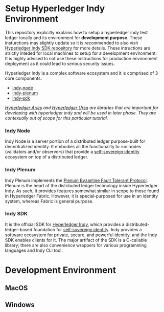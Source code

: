 # Setup Hyperledger Indy Environment

This repository explicitly explains how to setup a hyperledger indy test ledger locally and its environment for **development purpose**. These insturctions may slightly update so it is recommended to also visit [Hyperledger Indy SDK repository](https://github.com/hyperledger/indy-sdk) for more details. These intructions are strictly inteded for local machines to setup for a development environment. It is highly advised to not use these instructions for production environment deployment as it could lead to serious security issues.

Hyperledger Indy is a complex software ecosystem and it is comprised of 3 core components:
* [indy-node](https://github.com/hyperledger/indy-node)
* [indy-plenum](https://github.com/hyperledger/indy-plenum)
* [indy-sdk](https://github.com/hyperledger/indy-sdk)

*[Hyperledger Aries](https://github.com/hyperledger/aries) and [Hyperledger Ursa](https://github.com/hyperledger/ursa) are libraries that are important for developing with hyperledger indy and will be used in later phase. They are contexually out of scope for this particular tutorial.*


### Indy Node
Indy Node is a server portion of a distributed ledger purpose-built for decentralized identity. It embodies all the functionality to run nodes (validators and/or observers) that provide a [self-sovereign identity](https://sovrin.org/) ecosystem on top of a distributed ledger.

### Indy Plenum
Indy Plenum implements the [Plenum Byzantine Fault Tolerant Protocol](http://pakupaku.me/plaublin/rbft/5000a297.pdf). Plenum is the heart of the distributed ledger technology inside Hyperledger Indy. As such, it provides features somewhat similar in scope to those found in Hyperledger Fabric. However, it is special-purposed for use in an identity system, whereas Fabric is general purpose.

### Indy SDK
It is the official SDK for [Hyperledger Indy](https://www.hyperledger.org/projects/hyperledger-indy), which provides a distributed-ledger-based foundation for [self-sovereign identity](https://sovrin.org/). Indy provides a software ecosystem for private, secure, and powerful identity, and the Indy SDK enables clients for it. The major artifact of the SDK is a C-callable library; there are also convenience wrappers for various programming languages and Indy CLI tool.


# Development Environment

## MacOS

## Windows
